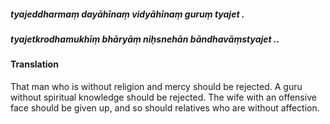 ##### tyajeddharmaṃ dayāhīnaṃ vidyāhīnaṃ guruṃ tyajet .
##### tyajetkrodhamukhīṃ bhāryāṃ niḥsnehān bāndhavāṃstyajet ..

#### Translation

That man who is without religion and mercy should be rejected. A guru without spiritual knowledge should be rejected. The wife with an offensive face should be given up, and so should relatives who are without affection.